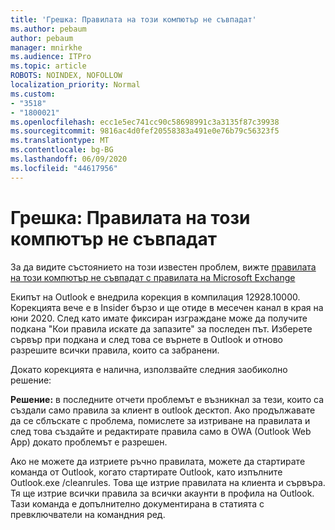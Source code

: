 ```yaml
---
title: 'Грешка: Правилата на този компютър не съвпадат'
ms.author: pebaum
author: pebaum
manager: mnirkhe
ms.audience: ITPro
ms.topic: article
ROBOTS: NOINDEX, NOFOLLOW
localization_priority: Normal
ms.custom:
- "3518"
- "1800021"
ms.openlocfilehash: ecc1e5ec741cc90c58698991c3a3135f87c39938
ms.sourcegitcommit: 9816ac4d0fef20558383a491e0e76b79c56323f5
ms.translationtype: MT
ms.contentlocale: bg-BG
ms.lasthandoff: 06/09/2020
ms.locfileid: "44617956"
---
```

# <a name="error-the-rules-on-this-computer-do-not-match"></a>Грешка: Правилата на този компютър не съвпадат

За да видите състоянието на този известен проблем, вижте [правилата на този компютър не съвпадат с правилата на Microsoft Exchange](https://support.office.com/article/d032e037-b224-429e-b325-633afde9b5f0)

Екипът на Outlook е внедрила корекция в компилация 12928.10000. Корекцията вече е в Insider бързо и ще отиде в месечен канал в края на юни 2020. След като имате фиксиран изграждане може да получите подкана "Кои правила искате да запазите" за последен път. Изберете сървър при подкана и след това се върнете в Outlook и отново разрешите всички правила, които са забранени.

Докато корекцията е налична, използвайте следния заобиколно решение:

**Решение:** в последните отчети проблемът е възникнал за тези, които са създали само правила за клиент в outlook десктоп. Ако продължавате да се сблъскате с проблема, помислете за изтриване на правилата и след това създайте и редактирате правила само в OWA (Outlook Web App) докато проблемът е разрешен.

Ако не можете да изтриете ръчно правилата, можете да стартирате команда от Outlook, когато стартирате Outlook, като изпълните Outlook.exe /cleanrules. Това ще изтрие правилата на клиента и сървъра. Тя ще изтрие всички правила за всички акаунти в профила на Outlook. Тази команда е допълнително документирана в статията с превключватели на командния ред.